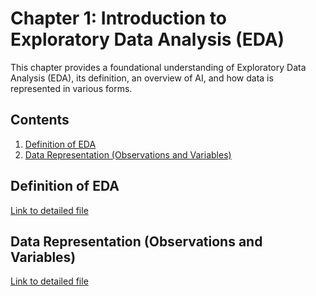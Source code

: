 # Chapter 1: Introduction to Exploratory Data Analysis (EDA)

This chapter provides a foundational understanding of Exploratory Data Analysis (EDA), its definition, an overview of AI, and how data is represented in various forms.

## Contents

1. [Definition of EDA](#definition-of-eda)
2. [Data Representation (Observations and Variables)](#data-representation)

## Definition of EDA

[Link to detailed file](./01_Definition_of_EDA.md)

## Data Representation (Observations and Variables)

[Link to detailed file](./02_Data_Representation.ipynb)
